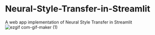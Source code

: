 # Neural-Style-Transfer-in-Streamlit
A web app implementation of Neural Style Transfer in Streamlit
![ezgif com-gif-maker (1)](https://user-images.githubusercontent.com/52783742/123541873-345acf00-d764-11eb-93b9-4dbe1e3fc90b.gif)

